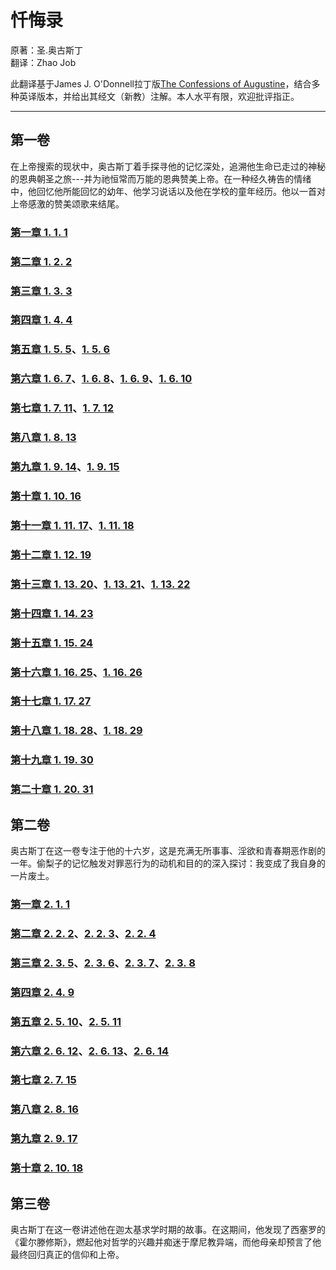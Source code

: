 # 忏悔录
原著：圣.奥古斯丁  
翻译：Zhao Job

此翻译基于James J. O'Donnell拉丁版[The Confessions of Augustine](https://faculty.georgetown.edu/jod/conf)，结合多种英译版本，并给出其经文（新教）注解。本人水平有限，欢迎批评指正。

---

## 第一卷

在上帝搜索的现状中，奥古斯丁着手探寻他的记忆深处，追溯他生命已走过的神秘的恩典朝圣之旅---并为祂恒常而万能的恩典赞美上帝。在一种经久祷告的情绪中，他回忆他所能回忆的幼年、他学习说话以及他在学校的童年经历。他以一首对上帝感激的赞美颂歌来结尾。

### [第一章 1. 1. 1](https://zhao-bob.github.io/confession/book1/conf1.1.1)

### [第二章 1. 2. 2](https://zhao-bob.github.io/confession/book1/conf1.2.2)

### [第三章 1. 3. 3](https://zhao-bob.github.io/confession/book1/conf1.3.3)

### [第四章 1. 4. 4](https://zhao-bob.github.io/confession/book1/conf1.4.4)

### [第五章 1. 5. 5](https://zhao-bob.github.io/confession/book1/conf1.5.5)、[1. 5. 6](https://zhao-bob.github.io/confession/book1/conf1.5.6)

### [第六章 1. 6. 7](https://zhao-bob.github.io/confession/book1/conf1.6.7)、[1. 6. 8](https://zhao-bob.github.io/confession/book1/conf1.6.8)、[1. 6. 9](https://zhao-bob.github.io/confession/book1/conf1.6.9)、[1. 6. 10](https://zhao-bob.github.io/confession/book1/conf1.6.10)

### [第七章 1. 7. 11](https://zhao-bob.github.io/confession/book1/conf1.7.11)、[1. 7. 12](https://zhao-bob.github.io/confession/book1/conf1.7.12)

### [第八章 1. 8. 13](https://zhao-bob.github.io/confession/book1/conf1.8.13)

### [第九章 1. 9. 14](https://zhao-bob.github.io/confession/book1/conf1.9.14)、[1. 9. 15](https://zhao-bob.github.io/confession/book1/conf1.9.15)

### [第十章 1. 10. 16](https://zhao-bob.github.io/confession/book1/conf1.10.16)

### [第十一章 1. 11. 17](https://zhao-bob.github.io/confession/book1/conf1.11.17)、[1. 11. 18](https://zhao-bob.github.io/confession/book1/conf1.11.18)

### [第十二章 1. 12. 19](https://zhao-bob.github.io/confession/book1/conf1.12.19)

### [第十三章 1. 13. 20](https://zhao-bob.github.io/confession/book1/conf1.13.20)、[1. 13. 21](https://zhao-bob.github.io/confession/book1/conf1.13.21)、[1. 13. 22](https://zhao-bob.github.io/confession/book1/conf1.13.22)

### [第十四章 1. 14. 23](https://zhao-bob.github.io/confession/book1/conf1.14.23)

### [第十五章 1. 15. 24](https://zhao-bob.github.io/confession/book1/conf1.15.24)

### [第十六章 1. 16. 25](https://zhao-bob.github.io/confession/book1/conf1.16.25)、[1. 16. 26](https://zhao-bob.github.io/confession/book1/conf1.16.26)

### [第十七章 1. 17. 27](https://zhao-bob.github.io/confession/book1/conf1.17.27)

### [第十八章 1. 18. 28](https://zhao-bob.github.io/confession/book1/conf1.18.28)、[1. 18. 29](https://zhao-bob.github.io/confession/book1/conf1.18.29)

### [第十九章 1. 19. 30](https://zhao-bob.github.io/confession/book1/conf1.19.30)

### [第二十章 1. 20. 31](https://zhao-bob.github.io/confession/book1/conf1.20.31)

## 第二卷

奥古斯丁在这一卷专注于他的十六岁，这是充满无所事事、淫欲和青春期恶作剧的一年。偷梨子的记忆触发对罪恶行为的动机和目的的深入探讨：我变成了我自身的一片废土。

### [第一章 2. 1. 1](https://zhao-bob.github.io/confession/book2/conf2.1.1)

### [第二章 2. 2. 2](https://zhao-bob.github.io/confession/book2/conf2.2.2)、[2. 2. 3](https://zhao-bob.github.io/confession/book2/conf2.2.3)、[2. 2. 4](https://zhao-bob.github.io/confession/book2/conf2.2.4)

### [第三章 2. 3. 5](https://zhao-bob.github.io/confession/book2/conf2.3.5)、[2. 3. 6](https://zhao-bob.github.io/confession/book2/conf2.3.6)、[2. 3. 7](https://zhao-bob.github.io/confession/book2/conf2.3.7)、[2. 3. 8](https://zhao-bob.github.io/confession/book2/conf2.3.8)

### [第四章 2. 4. 9](https://zhao-bob.github.io/confession/book2/conf2.4.9)

### [第五章 2. 5. 10](https://zhao-bob.github.io/confession/book2/conf2.5.10)、[2. 5. 11](https://zhao-bob.github.io/confession/book2/conf2.5.11)

### [第六章 2. 6. 12](https://zhao-bob.github.io/confession/book2/conf2.6.12)、[2. 6. 13](https://zhao-bob.github.io/confession/book2/conf2.6.13)、[2. 6. 14](https://zhao-bob.github.io/confession/book2/conf2.6.14)

### [第七章 2. 7. 15](https://zhao-bob.github.io/confession/book2/conf2.7.15)

### [第八章 2. 8. 16](https://zhao-bob.github.io/confession/book2/conf2.8.16)

### [第九章 2. 9. 17](https://zhao-bob.github.io/confession/book2/conf2.9.17)

### [第十章 2. 10. 18](https://zhao-bob.github.io/confession/book2/conf2.10.18)

## 第三卷

奥古斯丁在这一卷讲述他在迦太基求学时期的故事。在这期间，他发现了西塞罗的《霍尔滕修斯》，燃起他对哲学的兴趣并痴迷于摩尼教异端，而他母亲却预言了他最终回归真正的信仰和上帝。